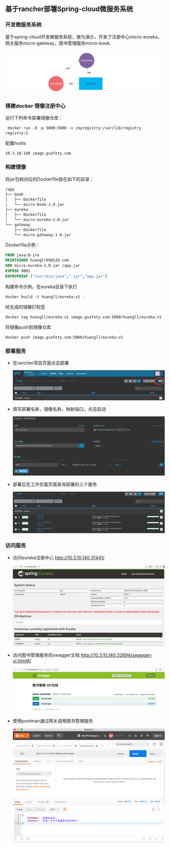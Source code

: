 ## 基于rancher部署Spring-cloud微服务系统

### 开发微服务系统

基于spring-cloud开发微服务系统，做为演示，开发了注册中心micro-eureka，网关服务micro-gateway，图书管理服务micro-book.

![](./doc/images/micro.png)

### 搭建docker 镜像注册中心

运行下列命令部署镜像仓库：

```shell
 docker run -d -p 5000:5000 -v /myregistry:/var/lib/registry registry:2
```

配置hosts:

```
10.3.10.140 image.gsafety.com
```

### 构建镜像

 将jar包和对应的Dockerfile放在如下的目录：

```
/app
├── book
│   ├── Dockerfile
│   └── micro-book-1.0.jar
├── eureka
│   ├── Dockerfile
│   └── micro-eureka-1.0.jar
└── gateway
    ├── Dockerfile
    └── micro-gateway-1.0.jar
```

Dockerfile示例：

```dockerfile
FROM java:8-jre
MAINTAINER huangll99@126.com
ADD micro-eureka-1.0.jar /app.jar
EXPOSE 9001
ENTRYPOINT ["/usr/bin/java","-jar","app.jar"]
```

构建命令示例，在eureka目录下执行

```shell
docker build -t huangll/eureka:v1 .
```

给生成的镜像打标签

```
docker tag huangll/eureka:v1 image.gsafety.com:5000/huangll/eureka:v1
```

将镜像push到镜像仓库

```
docker push image.gsafety.com:5000/huangll/eureka:v1
```

### 部署服务

- 在rancher项目页面点击部署

  ![](./doc/images/1.png)

- 填写部署名称，镜像名称，映射端口，点击启动

  ![](./doc/images/2.png)

- 部署后在工作负载页面查询部署的三个服务

  ![](./doc/images/3.png)

 ### 访问服务

- 访问eureka注册中心 http://10.3.10.140:31441/

  ![](./doc/images/4.png)

- 访问图书管理服务的swagger文档 http://10.3.10.140:32694/swagger-ui.html#/

  ![](./doc/images/5.png)

- 使用postman通过网关调用图书管理服务

  ![](./doc/images/6.png)



